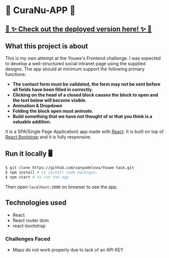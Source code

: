 
                     

# 💼 CuraNu-APP 💼 
## [ 🔮 ✨ Check out the deployed version here! ✨ 🔮](https://wonderful-lamport-e02666.netlify.com/)
## What this project is about
This is my own attempt at the Youwe's Frontend challenge. I was expected to develop a well-structured social intranet page using the supplied designs. The app should at minimum support the following primary functions:
- **The contact form must be validated, the form may not be sent before all fields have been filled in correctly.**
- **Clicking on the head of a closed block causes the block to open and the text below will become visible.**
- **Animation & Dropdown**
- **Folding the block open must animate.**
- **Build something that we have not thought of or that you think is a valuable addition.**

It is a SPA(Single Page Application) app made with [React](https://reactjs.org/). It is built on top of [React Bootstrap](https://react-bootstrap.github.io/) and it is fully responsive.

## Run it locally 🖥
```bash
$ git clone https://github.com/vanyadelova/Youwe-task.git
$ npm install # to install node packages.
$ npm start # to run the app.
```
Then open `localhost:3000` on browser to see the app.


## Technologies used

- React
- React router dom
- react-bootstrap

### Challenges Faced

* Maps do not work properly due to lack of an API KEY.






